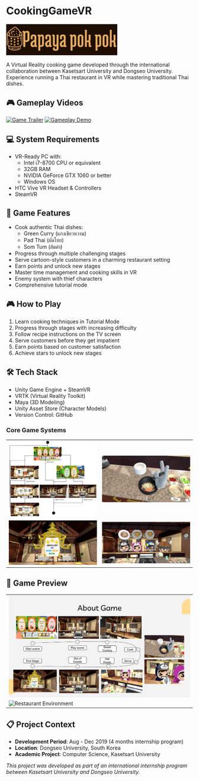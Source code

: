 # CookingGameVR 
<img src="logo.png" width="300">

A Virtual Reality cooking game developed through the international collaboration between Kasetsart University and Dongseo University. Experience running a Thai restaurant in VR while mastering traditional Thai dishes.

## 🎮 Gameplay Videos
[![Game Trailer](https://img.youtube.com/vi/GLTwOGsafnc/0.jpg)](https://www.youtube.com/watch?v=GLTwOGsafnc)
[![Gameplay Demo](https://img.youtube.com/vi/tMMyDYpPr9g/0.jpg)](https://www.youtube.com/watch?v=tMMyDYpPr9g)

## 💻 System Requirements
- VR-Ready PC with:
  - Intel i7-8700 CPU or equivalent
  - 32GB RAM 
  - NVIDIA GeForce GTX 1060 or better
  - Windows OS
- HTC Vive VR Headset & Controllers
- SteamVR

## 🎯 Game Features
- Cook authentic Thai dishes:
  - Green Curry (แกงเขียวหวาน)
  - Pad Thai (ผัดไทย)
  - Som Tum (ส้มตำ)
- Progress through multiple challenging stages
- Serve cartoon-style customers in a charming restaurant setting
- Earn points and unlock new stages
- Master time management and cooking skills in VR
- Enemy system with thief characters
- Comprehensive tutorial mode

## 🎮 How to Play
1. Learn cooking techniques in Tutorial Mode
2. Progress through stages with increasing difficulty
3. Follow recipe instructions on the TV screen
4. Serve customers before they get impatient
5. Earn points based on customer satisfaction
6. Achieve stars to unlock new stages

## 🛠️ Tech Stack
- Unity Game Engine + SteamVR
- VRTK (Virtual Reality Toolkit)
- Maya (3D Modeling)
- Unity Asset Store (Character Models)
- Version Control: GitHub

### Core Game Systems
<table>
  <tr>
    <td><img src="gameflowdiagram.png" alt="Game Flow & Scenes"/></td>
    <td><img src="gameplay.png" alt="Cooking Mechanics"/></td>
  </tr>
  <tr>
    <td><img src="rewardsystem.png" alt="Reward System"/></td>
    <td><img src="customer.png" alt="Characters & UI"/></td>
  </tr>
</table>

## 📸 Game Preview
<table>
  <tr>
    <td><img src="aboutgame.png" alt="Game Flow"/></td>
  </tr>
  <tr>
    <td><img src="aboutgame1.png" alt="Restaurant Environment"/></td>
  </tr>
</table>

## 📋 Project Context
- **Development Period**: Aug - Dec 2019 (4 months internship program)
- **Location**: Dongseo University, South Korea
- **Academic Project**: Computer Science, Kasetsart University

*This project was developed as part of an international internship program between Kasetsart University and Dongseo University.*
